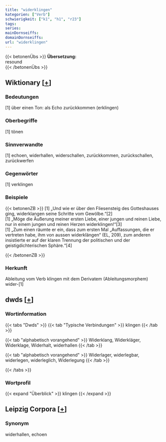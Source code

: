 ```yaml
---
title: "widerklingen"
kategorien: ["Verb"]
schwierigkeit: ["k1", "h1", "r23"]
tags:
series:
mainDornseiffs:
domainDornseiffs:
url: "widerklingen"
---
```


{{< betonenÜbs >}}
**Übersetzung:**  
resound  
{{< /betonenÜbs >}}

## Wiktionary [[+](https://de.wiktionary.org/wiki/widerklingen)]

### Bedeutungen
[1] über einen Ton: als Echo zurückkommen (erklingen)  

### Oberbegriffe
[1] tönen  

### Sinnverwandte
[1] echoen, widerhallen, widerschallen, zurückkommen, zurückschallen, zurückwerfen  

### Gegenwörter
[1] verklingen  

### Beispiele
{{< betonenZB >}}
[1] „Und wie er über den Fliesensteig des Gotteshauses ging, widerklangen seine Schritte vom Gewölbe.“[2]  
[1] „Möge die Äußerung meiner ersten Liebe, einer jungen und reinen Liebe, nur in einem jungen und reinen Herzen widerklingen!“[3]  
[1] „Zum einen räumte er ein, dass zum ersten Mal „Auffassungen, die er vertreten habe, ihm von aussen widerklängen“ (EL, 209), zum anderen insistierte er auf der klaren Trennung der politischen und der geistigdichterischen Sphäre.“[4]  

{{< /betonenZB >}}
### Herkunft
Ableitung vom Verb klingen mit dem Derivatem (Ableitungsmorphem) wider-[1]  



## dwds [[+](https://www.dwds.de/wb/widerklingen)]

### Wortinformation
{{< tabs "Dwds" >}}
{{< tab "Typische Verbindungen" >}}
klingen
{{< /tab >}}

{{< tab "alphabetisch vorangehend" >}}
Widerklang, Widerkläger, Widerklage, Widerhalt, widerhallen
{{< /tab >}}

{{< tab "alphabetisch vorangehend" >}}
Widerlager, widerlegbar, widerlegen, widerleglich, Widerlegung
{{< /tab >}}

{{< /tabs >}}

### Wortprofil
{{< expand "Überblick" >}} klingen {{< /expand >}}

## Leipzig Corpora [[+](https://corpora.uni-leipzig.de/en/res?word=widerklingen&corpusId=deu_newscrawl-public_2018)]


### Synonym
widerhallen, echoen

